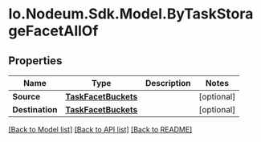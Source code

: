 # Io.Nodeum.Sdk.Model.ByTaskStorageFacetAllOf
## Properties

Name | Type | Description | Notes
------------ | ------------- | ------------- | -------------
**Source** | [**TaskFacetBuckets**](TaskFacetBuckets.md) |  | [optional] 
**Destination** | [**TaskFacetBuckets**](TaskFacetBuckets.md) |  | [optional] 

[[Back to Model list]](../README.md#documentation-for-models) [[Back to API list]](../README.md#documentation-for-api-endpoints) [[Back to README]](../README.md)

